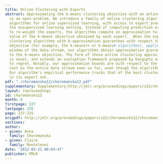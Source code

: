 ```yaml
---
title: Online Clustering with Experts
abstract: Approximating the k-means clustering objective with an online learning algorithm
  is an open problem. We introduce a family of online clustering algorithms by extending
  algorithms for online supervised learning, with access to expert predictors, to
  the unsupervised learning setting. Instead of computing prediction errors in order
  to re-weight the experts, the algorithms compute an approximation to the current
  value of the k-means objective obtained by each expert.  When the experts are batch
  clustering algorithms with b-approximation guarantees with respect to the k-means
  objective (for example, the k-means++ or k-means# algorithms), applied to a sliding
  window of the data stream, our algorithms obtain approximation guarantees with respect
  to the k-means objective. The form of these online clustering approximation guarantees
  is novel, and extends an evaluation framework proposed by Dasgupta as an analog
  to regret. Notably, our approximation bounds are with respect to the optimal k-means
  cost on the entire data stream seen so far, even though the algorithm is online.
  Our algorithm's empirical performance tracks that of the best clustering algorithm
  in its expert set.
pdf: "./choromanska12/choromanska12.pdf"
supplementary: Supplementary:http://jmlr.org/proceedings/papers/v22/choromanska12/choromanska12Supple.pdf
layout: inproceedings
id: choromanska12
month: 0
firstpage: 227
lastpage: 235
page: 227-235
origpdf: http://jmlr.org/proceedings/papers/v22/choromanska12/choromanska12.pdf
sections: 
author:
- given: Anna
  family: Choromanska
- given: Claire
  family: Monteleoni
date: '2012-03-21 00:03:47'
publisher: PMLR
---
```

